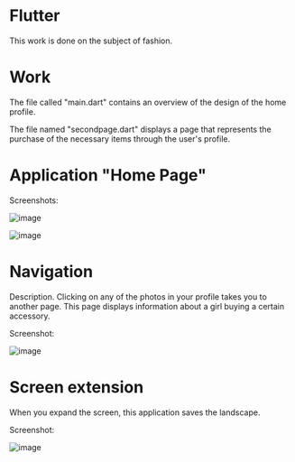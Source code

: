 # Flutter

This work is done on the subject of fashion. 

# Work

The file called "main.dart" contains an overview of the design of the home profile.

The file named "secondpage.dart" displays a page that represents the purchase of the necessary items through the user's profile.

# Application "Home Page"

Screenshots:

![image](https://user-images.githubusercontent.com/57871748/137684012-514e0bd5-0bc3-49a1-8ffd-5e418989c539.png)

![image](https://user-images.githubusercontent.com/57871748/137684130-703d1df4-d8af-406f-9d4d-43f4711505f2.png)

# Navigation

Description. Clicking on any of the photos in your profile takes you to another page. This page displays information about a girl buying a certain accessory.

Screenshot:

![image](https://user-images.githubusercontent.com/57871748/137684745-9f3b8dd5-b9df-44d4-be61-eecaabeeb908.png)


# Screen extension

When you expand the screen, this application saves the landscape.

Screenshot:

![image](https://user-images.githubusercontent.com/57871748/137685168-2a22e69c-9a74-4f97-a33a-e2c8dbb4af87.png)


